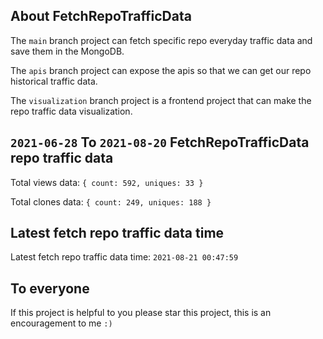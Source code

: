 ## About FetchRepoTrafficData

The `main` branch project can fetch specific repo everyday traffic data and save them in the MongoDB.

The `apis` branch project can expose the apis so that we can get our repo historical traffic data.

The `visualization` branch project is a frontend project that can make the repo traffic data visualization.

## `2021-06-28` To `2021-08-20` FetchRepoTrafficData repo traffic data

Total views data: `{ count: 592, uniques: 33 }`

Total clones data: `{ count: 249, uniques: 188 }`

## Latest fetch repo traffic data time

Latest fetch repo traffic data time: `2021-08-21 00:47:59`

## To everyone

If this project is helpful to you please star this project, this is an encouragement to me `:)`



